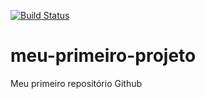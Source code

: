 [![Build Status](https://travis-ci.org/jcachinho/meu-primeiro-projeto.svg?branch=master)](https://travis-ci.org/jcachinho/meu-primeiro-projeto)
# meu-primeiro-projeto
Meu primeiro repositório Github
